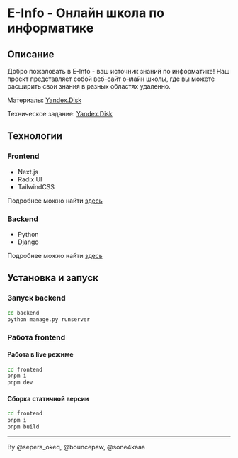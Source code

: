 # E-Info - Онлайн школа по информатике

## Описание

Добро пожаловать в E-Info - ваш источник знаний по информатике! Наш проект представляет собой веб-сайт онлайн школы, где вы можете расширить свои знания в разных областях удаленно.

Материалы: [Yandex.Disk](https://disk.yandex.ru/d/SLYGuDZ63GB37A)

Техническое задание: [Yandex.Disk](https://docs.yandex.ru/docs/view?url=ya-disk-public%3A%2F%2FzfXxv91FjchENCxP79FoXmjr22XJERzEYusLWZD5MwrtZAMj0sX2NhpMRMkzA5z1RmR%2F0fePyGwwW%2FWKW0%2FCEA%3D%3D%3A%2FТехническое%20задание.pdf&name=Техническое%20задание.pdf&nosw=1)

## Технологии

### Frontend

- Next.js
- Radix UI
- TailwindCSS

Подробнее можно найти [здесь](/frontend/package.json)

### Backend

- Python
- Django

Подробнее можно найти [здесь](/backend/req.txt)

## Установка и запуск

### Запуск backend

```bash
cd backend
python manage.py runserver
```

### Работа frontend

#### Работа в live режиме

```bash
cd frontend 
pnpm i
pnpm dev
```

#### Сборка статичной версии

```bash
cd frontend 
pnpm i
pnpm build
```

---

By @sepera_okeq, @bouncepaw, @sone4kaaa
